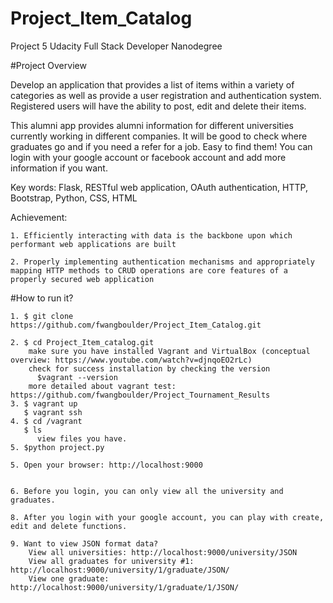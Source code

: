 # Project_Item_Catalog
Project 5 Udacity Full Stack Developer Nanodegree

#Project Overview

Develop an application that provides a list of items within a variety of
categories as well as provide a user registration and authentication system.
Registered users will have the ability to post, edit and delete their items.

This alumni app provides alumni information for different universities currently
working in different companies. It will be good to check where graduates go and
if you need a refer for a job. Easy to find them! You can login with your google
account or facebook account and add more information if you want.

Key words: Flask, RESTful web application, OAuth authentication, HTTP, Bootstrap,
            Python, CSS, HTML

Achievement:

    1. Efficiently interacting with data is the backbone upon which performant web applications are built

    2. Properly implementing authentication mechanisms and appropriately mapping HTTP methods to CRUD operations are core features of a properly secured web application
#How to run it?

    1. $ git clone https://github.com/fwangboulder/Project_Item_Catalog.git

    2. $ cd Project_Item_catalog.git
        make sure you have installed Vagrant and VirtualBox (conceptual overview: https://www.youtube.com/watch?v=djnqoEO2rLc)
        check for success installation by checking the version
          $vagrant --version
        more detailed about vagrant test: https://github.com/fwangboulder/Project_Tournament_Results
    3. $ vagrant up
       $ vagrant ssh
    4. $ cd /vagrant
       $ ls
          view files you have.
    5. $python project.py

    5. Open your browser: http://localhost:9000


    6. Before you login, you can only view all the university and graduates.

    8. After you login with your google account, you can play with create, edit and delete functions.

    9. Want to view JSON format data?
        View all universities: http://localhost:9000/university/JSON
        View all graduates for university #1: http://localhost:9000/university/1/graduate/JSON/
        View one graduate: http://localhost:9000/university/1/graduate/1/JSON/
